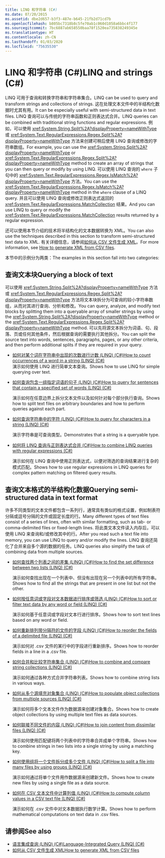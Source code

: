 ```yaml
---
title: LINQ 和字符串 (C#)
ms.date: 07/20/2015
ms.assetid: dbe2d657-b3f3-487e-b645-21fb2d71cd7b
ms.openlocfilehash: b805bc7318b8c5fe70ab1c060d1058a6bbc4f177
ms.sourcegitcommit: 7bc6887ab658550baa78f1520ea735838249345e
ms.translationtype: HT
ms.contentlocale: zh-CN
ms.lasthandoff: 01/03/2020
ms.locfileid: "75635530"
---
```

# <a name="linq-and-strings-c"></a><span data-ttu-id="4b6e5-102">LINQ 和字符串 (C#)</span><span class="sxs-lookup"><span data-stu-id="4b6e5-102">LINQ and strings (C#)</span></span>

<span data-ttu-id="4b6e5-103">LINQ 可用于查询和转换字符串和字符串集合。</span><span class="sxs-lookup"><span data-stu-id="4b6e5-103">LINQ can be used to query and transform strings and collections of strings.</span></span> <span data-ttu-id="4b6e5-104">这在处理文本文件中的半结构化数据时尤其有用。</span><span class="sxs-lookup"><span data-stu-id="4b6e5-104">It can be especially useful with semi-structured data in text files.</span></span> <span data-ttu-id="4b6e5-105">LINQ 查询可以与传统的字符串函数和正则表达式合并。</span><span class="sxs-lookup"><span data-stu-id="4b6e5-105">LINQ queries can be combined with traditional string functions and regular expressions.</span></span> <span data-ttu-id="4b6e5-106">例如，可以使用 <xref:System.String.Split%2A?displayProperty=nameWithType> 或 <xref:System.Text.RegularExpressions.Regex.Split%2A?displayProperty=nameWithType> 方法来创建可稍后使用 LINQ 查询或修改的字符串数组。</span><span class="sxs-lookup"><span data-stu-id="4b6e5-106">For example, you can use the <xref:System.String.Split%2A?displayProperty=nameWithType> or <xref:System.Text.RegularExpressions.Regex.Split%2A?displayProperty=nameWithType> method to create an array of strings that you can then query or modify by using LINQ.</span></span> <span data-ttu-id="4b6e5-107">可以使用 LINQ 查询的 `where` 子句中的 <xref:System.Text.RegularExpressions.Regex.IsMatch%2A?displayProperty=nameWithType> 方法。</span><span class="sxs-lookup"><span data-stu-id="4b6e5-107">You can use the <xref:System.Text.RegularExpressions.Regex.IsMatch%2A?displayProperty=nameWithType> method in the `where` clause of a LINQ query.</span></span> <span data-ttu-id="4b6e5-108">并且可以使用 LINQ 查询或修改正则表达式返回的 <xref:System.Text.RegularExpressions.MatchCollection> 结果。</span><span class="sxs-lookup"><span data-stu-id="4b6e5-108">And you can use LINQ to query or modify the <xref:System.Text.RegularExpressions.MatchCollection> results returned by a regular expression.</span></span>

<span data-ttu-id="4b6e5-109">还可以使用本节介绍的技术将半结构化的文本数据转换为 XML。</span><span class="sxs-lookup"><span data-stu-id="4b6e5-109">You can also use the techniques described in this section to transform semi-structured text data to XML.</span></span> <span data-ttu-id="4b6e5-110">有关详细信息，请参阅[如何从 CSV 文件生成 XML](how-to-generate-xml-from-csv-files.md)。</span><span class="sxs-lookup"><span data-stu-id="4b6e5-110">For more information, see [How to generate XML from CSV files](how-to-generate-xml-from-csv-files.md).</span></span>

<span data-ttu-id="4b6e5-111">本节中的示例分为两类：</span><span class="sxs-lookup"><span data-stu-id="4b6e5-111">The examples in this section fall into two categories:</span></span>

## <a name="querying-a-block-of-text"></a><span data-ttu-id="4b6e5-112">查询文本块</span><span class="sxs-lookup"><span data-stu-id="4b6e5-112">Querying a block of text</span></span>

<span data-ttu-id="4b6e5-113">可以使用 <xref:System.String.Split%2A?displayProperty=nameWithType> 方法或 <xref:System.Text.RegularExpressions.Regex.Split%2A?displayProperty=nameWithType> 方法将文本块拆分为可查询的较小字符串数组，从而对其进行查询、分析和修改。</span><span class="sxs-lookup"><span data-stu-id="4b6e5-113">You can query, analyze, and modify text blocks by splitting them into a queryable array of smaller strings by using the <xref:System.String.Split%2A?displayProperty=nameWithType> method or the <xref:System.Text.RegularExpressions.Regex.Split%2A?displayProperty=nameWithType> method.</span></span> <span data-ttu-id="4b6e5-114">可以先将源文本拆分为词语、句、段落、页或任何其他条件，然后根据查询的需要执行其他拆分。</span><span class="sxs-lookup"><span data-stu-id="4b6e5-114">You can split the source text into words, sentences, paragraphs, pages, or any other criteria, and then perform additional splits if they are required in your query.</span></span>

- [<span data-ttu-id="4b6e5-115">如何对某个词在字符串中出现的次数进行计数 (LINQ) (C#)</span><span class="sxs-lookup"><span data-stu-id="4b6e5-115">How to count occurrences of a word in a string (LINQ) (C#)</span></span>](how-to-count-occurrences-of-a-word-in-a-string-linq.md)  
  <span data-ttu-id="4b6e5-116">演示如何使用 LINQ 进行简单文本查询。</span><span class="sxs-lookup"><span data-stu-id="4b6e5-116">Shows how to use LINQ for simple querying over text.</span></span>

- [<span data-ttu-id="4b6e5-117">如何查询包含一组指定词语的句子 (LINQ) (C#)</span><span class="sxs-lookup"><span data-stu-id="4b6e5-117">How to query for sentences that contain a specified set of words (LINQ) (C#)</span></span>](how-to-query-for-sentences-that-contain-a-specified-set-of-words-linq.md)

  <span data-ttu-id="4b6e5-118">演示如何在任意边界上拆分文本文件以及如何针对每个部分执行查询。</span><span class="sxs-lookup"><span data-stu-id="4b6e5-118">Shows how to split text files on arbitrary boundaries and how to perform queries against each part.</span></span>

- [<span data-ttu-id="4b6e5-119">如何查询字符串中的字符 (LINQ) (C#)</span><span class="sxs-lookup"><span data-stu-id="4b6e5-119">How to query for characters in a string (LINQ) (C#)</span></span>](how-to-query-for-characters-in-a-string-linq.md)

  <span data-ttu-id="4b6e5-120">演示字符串是可查询类型。</span><span class="sxs-lookup"><span data-stu-id="4b6e5-120">Demonstrates that a string is a queryable type.</span></span>

- [<span data-ttu-id="4b6e5-121">如何将 LINQ 查询与正则表达式合并 (C#)</span><span class="sxs-lookup"><span data-stu-id="4b6e5-121">How to combine LINQ queries with regular expressions (C#)</span></span>](how-to-combine-linq-queries-with-regular-expressions.md)

  <span data-ttu-id="4b6e5-122">演示如何在 LINQ 查询中使用正则表达式，以便对筛选的查询结果进行复杂的模式匹配。</span><span class="sxs-lookup"><span data-stu-id="4b6e5-122">Shows how to use regular expressions in LINQ queries for complex pattern matching on filtered query results.</span></span>

## <a name="querying-semi-structured-data-in-text-format"></a><span data-ttu-id="4b6e5-123">查询文本格式的半结构化数据</span><span class="sxs-lookup"><span data-stu-id="4b6e5-123">Querying semi-structured data in text format</span></span>

<span data-ttu-id="4b6e5-124">许多不同类型的文本文件都包含一系列行，通常具有类似的格式设置，例如制表符分隔或逗号分隔的文件或固定长度的行。</span><span class="sxs-lookup"><span data-stu-id="4b6e5-124">Many different types of text files consist of a series of lines, often with similar formatting, such as tab- or comma-delimited files or fixed-length lines.</span></span> <span data-ttu-id="4b6e5-125">将此类文本文件读入内存后，可以使用 LINQ 来查询和/或修改其中的行。</span><span class="sxs-lookup"><span data-stu-id="4b6e5-125">After you read such a text file into memory, you can use LINQ to query and/or modify the lines.</span></span> <span data-ttu-id="4b6e5-126">LINQ 查询还简化了合并来自多个源的数据的任务。</span><span class="sxs-lookup"><span data-stu-id="4b6e5-126">LINQ queries also simplify the task of combining data from multiple sources.</span></span>

- [<span data-ttu-id="4b6e5-127">如何查找两个列表之间的差集 (LINQ) (C#)</span><span class="sxs-lookup"><span data-stu-id="4b6e5-127">How to find the set difference between two lists (LINQ) (C#)</span></span>](how-to-find-the-set-difference-between-two-lists-linq.md)

  <span data-ttu-id="4b6e5-128">演示如何查找出现在一个列表中、但没有出现在另一个列表中的所有字符串。</span><span class="sxs-lookup"><span data-stu-id="4b6e5-128">Shows how to find all the strings that are present in one list but not the other.</span></span>

- [<span data-ttu-id="4b6e5-129">如何按任意词或字段对文本数据进行排序或筛选 (LINQ) (C#)</span><span class="sxs-lookup"><span data-stu-id="4b6e5-129">How to sort or filter text data by any word or field (LINQ) (C#)</span></span>](how-to-sort-or-filter-text-data-by-any-word-or-field-linq.md)

  <span data-ttu-id="4b6e5-130">演示如何基于任意词或字段对文本行进行排序。</span><span class="sxs-lookup"><span data-stu-id="4b6e5-130">Shows how to sort text lines based on any word or field.</span></span>

- [<span data-ttu-id="4b6e5-131">如何重新排列带分隔符的文件的字段 (LINQ) (C#)</span><span class="sxs-lookup"><span data-stu-id="4b6e5-131">How to reorder the fields of a delimited file (LINQ) (C#)</span></span>](how-to-reorder-the-fields-of-a-delimited-file-linq.md)

  <span data-ttu-id="4b6e5-132">演示如何对 .csv 文件的某行中的字段进行重新排序。</span><span class="sxs-lookup"><span data-stu-id="4b6e5-132">Shows how to reorder fields in a line in a .csv file.</span></span>

- [<span data-ttu-id="4b6e5-133">如何合并和比较字符串集合 (LINQ) (C#)</span><span class="sxs-lookup"><span data-stu-id="4b6e5-133">How to combine and compare string collections (LINQ) (C#)</span></span>](how-to-combine-and-compare-string-collections-linq.md)

  <span data-ttu-id="4b6e5-134">演示如何通过各种方式合并字符串列表。</span><span class="sxs-lookup"><span data-stu-id="4b6e5-134">Shows how to combine string lists in various ways.</span></span>

- [<span data-ttu-id="4b6e5-135">如何从多个源填充对象集合 (LINQ) (C#)</span><span class="sxs-lookup"><span data-stu-id="4b6e5-135">How to populate object collections from multiple sources (LINQ) (C#)</span></span>](how-to-populate-object-collections-from-multiple-sources-linq.md)

  <span data-ttu-id="4b6e5-136">演示如何将多个文本文件作为数据源来创建对象集合。</span><span class="sxs-lookup"><span data-stu-id="4b6e5-136">Shows how to create object collections by using multiple text files as data sources.</span></span>

- [<span data-ttu-id="4b6e5-137">如何联接不同文件的内容 (LINQ) (C#)</span><span class="sxs-lookup"><span data-stu-id="4b6e5-137">How to join content from dissimilar files (LINQ) (C#)</span></span>](how-to-join-content-from-dissimilar-files-linq.md)
  
  <span data-ttu-id="4b6e5-138">演示如何使用匹配键将两个列表中的字符串合并成单个字符串。</span><span class="sxs-lookup"><span data-stu-id="4b6e5-138">Shows how to combine strings in two lists into a single string by using a matching key.</span></span>

- [<span data-ttu-id="4b6e5-139">如何使用组将一个文件拆分成多个文件 (LINQ) (C#)</span><span class="sxs-lookup"><span data-stu-id="4b6e5-139">How to split a file into many files by using groups (LINQ) (C#)</span></span>](how-to-split-a-file-into-many-files-by-using-groups-linq.md)
  
  <span data-ttu-id="4b6e5-140">演示如何通过将单个文件用作数据源来创建新文件。</span><span class="sxs-lookup"><span data-stu-id="4b6e5-140">Shows how to create new files by using a single file as a data source.</span></span>

- [<span data-ttu-id="4b6e5-141">如何在 CSV 文本文件中计算列值 (LINQ) (C#)</span><span class="sxs-lookup"><span data-stu-id="4b6e5-141">How to compute column values in a CSV text file (LINQ) (C#)</span></span>](how-to-compute-column-values-in-a-csv-text-file-linq.md)
  
  <span data-ttu-id="4b6e5-142">演示如何在 .csv 文件中对文本数据执行数学计算。</span><span class="sxs-lookup"><span data-stu-id="4b6e5-142">Shows how to perform mathematical computations on text data in .csv files.</span></span>

## <a name="see-also"></a><span data-ttu-id="4b6e5-143">请参阅</span><span class="sxs-lookup"><span data-stu-id="4b6e5-143">See also</span></span>

- [<span data-ttu-id="4b6e5-144">语言集成查询 (LINQ) (C#)</span><span class="sxs-lookup"><span data-stu-id="4b6e5-144">Language-Integrated Query (LINQ) (C#)</span></span>](index.md)
- [<span data-ttu-id="4b6e5-145">如何从 CSV 文件生成 XML</span><span class="sxs-lookup"><span data-stu-id="4b6e5-145">How to generate XML from CSV files</span></span>](how-to-generate-xml-from-csv-files.md)

